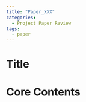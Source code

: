 ```yaml
---
title: "Paper_XXX"
categories:
  - Project Paper Review
tags:
  - paper
---
```


# Title

# Core Contents